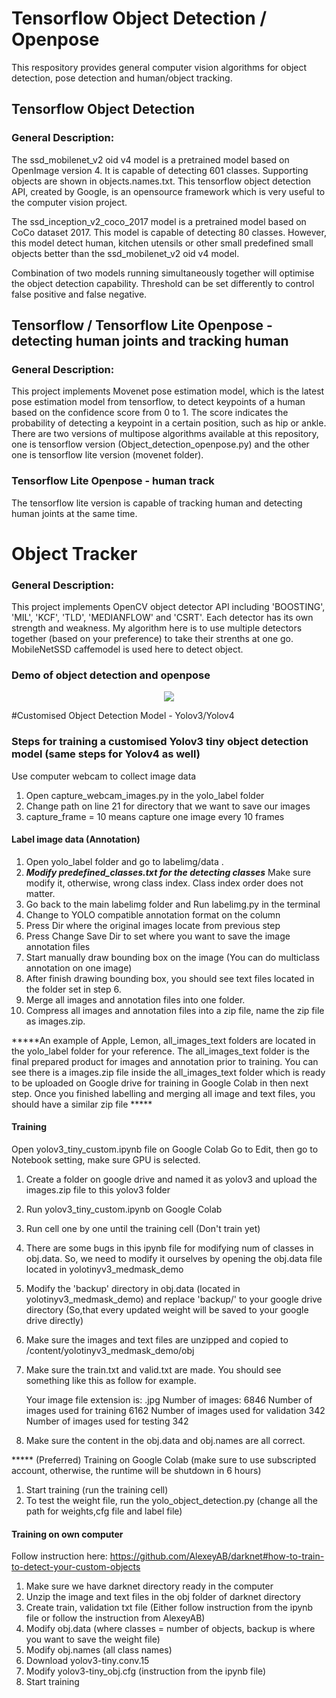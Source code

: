 # Tensorflow Object Detection / Openpose

This respository provides general computer vision algorithms for object detection, pose detection and human/object tracking.  

## Tensorflow Object Detection 
### General Description: 
The ssd_mobilenet_v2 oid v4 model is a pretrained model based on OpenImage version 4. It is capable of detecting 601 classes. Supporting objects are shown in objects.names.txt. This tensorflow object detection API, created by Google, is an opensource framework which is very useful to the computer vision project. 

The ssd_inception_v2_coco_2017 model is a pretrained model based on CoCo dataset 2017. This model is capable of detecting 80 classes. However, this model detect human, kitchen utensils or other small predefined small objects better than the ssd_mobilenet_v2 oid v4 model.

Combination of two models running simultaneously together will optimise the object detection capability. Threshold can be set differently to control false positive and false negative. 

## Tensorflow / Tensorflow Lite Openpose - detecting human joints and tracking human
### General Description: 
This project implements Movenet pose estimation model, which is the latest pose estimation model from tensorflow, to detect keypoints of a human based on the confidence score from 0 to 1. The score indicates the probability of detecting a keypoint in a certain position, such as hip or ankle. There are two versions of multipose algorithms available at this repository, one is tensorflow version (Object_detection_openpose.py) and the other one is tensorflow lite version (movenet folder). 

### Tensorflow Lite Openpose - human track
The tensorflow lite version is capable of tracking human and detecting human joints at the same time. 

# Object Tracker
### General Description: 
This project implements OpenCV object detector API including 'BOOSTING', 'MIL', 'KCF', 'TLD', 'MEDIANFLOW' and 'CSRT'. Each detector has its own strength and weakness. My algorithm here is to use multiple detectors together (based on your preference) to take their strenths at one go. MobileNetSSD caffemodel is used here to detect object.  

### Demo of object detection and openpose
<p align="center"><img src="ironman.gif"\></p>

#Customised Object Detection Model - Yolov3/Yolov4
### Steps for training a customised Yolov3 tiny object detection model (same steps for Yolov4 as well)
Use computer webcam to collect image data 

1. Open capture_webcam_images.py in the yolo_label folder
2. Change path on line 21 for directory that we want to save our images
3. capture_frame = 10 means capture one image every 10 frames

#### Label image data (Annotation)

1. Open yolo_label folder and go to labelimg/data .
2. ***Modify predefined_classes.txt for the detecting classes*** Make sure modify it, otherwise, wrong class index. Class index order does not matter.
3. Go back to the main labelimg folder and Run labelimg.py in the terminal 
4. Change to YOLO compatible annotation format on the column
5. Press Dir where the original images locate from previous step
6. Press Change Save Dir to set where you want to save the image annotation files
7. Start manually draw bounding box on the image (You can do multiclass annotation on one image)
8. After finish drawing bounding box, you should see text files located in the folder set in step 6.
9. Merge all images and annotation files into one folder. 
10. Compress all images and annotation files into a zip file, name the zip file as images.zip.

*****An example of Apple, Lemon, all_images_text folders are located in the yolo_label folder for your reference. 
The all_images_text folder is the final prepared product for images and annotation prior to training. 
You can see there is a images.zip file inside the all_images_text folder which is ready to be uploaded on Google drive for training in Google Colab in then next step. Once you finished labelling and merging all image and text files, you should have a similar zip file *****

#### Training

Open yolov3_tiny_custom.ipynb file on Google Colab
Go to Edit, then go to Notebook setting, make sure GPU is selected.

1. Create a folder on google drive and named it as yolov3 and upload the images.zip file to this yolov3 folder
2. Run yolov3_tiny_custom.ipynb on Google Colab
3. Run cell one by one until the training cell (Don't train yet)
4. There are some bugs in this ipynb file for modifying num of classes in obj.data. So, we need to modify it ourselves by opening the obj.data file located in yolotinyv3_medmask_demo
4. Modify the 'backup' directory in obj.data (located in yolotinyv3_medmask_demo) and replace 'backup/' to your google drive directory (So,that every updated weight will be saved to your google drive directly)
5. Make sure the images and text files are unzipped and copied to /content/yolotinyv3_medmask_demo/obj
6. Make sure the train.txt and valid.txt are made. You should see something like this as follow for example. 
   
   Your image file extension is: .jpg
   Number of images: 6846
   Number of images used for training 6162
   Number of images used for validation 342
   Number of images used for testing 342
  
7. Make sure the content in the obj.data and obj.names are all correct.

***** (Preferred) Training on Google Colab 
(make sure to use subscripted account, otherwise, the runtime will be shutdown in 6 hours)

1. Start training (run the training cell)
2. To test the weight file, run the yolo_object_detection.py (change all the path for weights,cfg file and label file)

#### Training on own computer

Follow instruction here: https://github.com/AlexeyAB/darknet#how-to-train-to-detect-your-custom-objects

1. Make sure we have darknet directory ready in the computer
2. Unzip the image and text files in the obj folder of darknet directory
3. Create train, validation txt file (Either follow instruction from the ipynb file or follow the instruction from AlexeyAB)
4. Modify obj.data (where classes = number of objects, backup is where you want to save the weight file)
5. Modify obj.names (all class names)
6. Download yolov3-tiny.conv.15
7. Modify yolov3-tiny_obj.cfg  (instruction from the ipynb file)
8. Start training  
